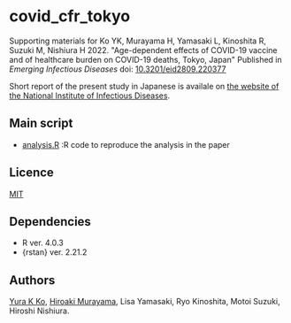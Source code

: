 # covid_cfr_tokyo
Supporting materials for Ko YK, Murayama H, Yamasaki L, Kinoshita R, Suzuki M, Nishiura H 2022. "Age-dependent effects of COVID-19 vaccine and of healthcare burden on COVID-19 deaths, Tokyo, Japan" 
Published in *Emerging Infectious Diseases* doi: [10.3201/eid2809.220377](https://doi.org/10.3201/eid2809.220377)

Short report of the present study in Japanese is availale on [the website of the National Institute of Infectious Diseases](https://www.niid.go.jp/niid/ja/2019-ncov/2484-idsc/10873-covid19-65.html).

## Main script
- [analysis.R](https://github.com/KoKYura/covid19_cfr_ve_tokyo/blob/main/src/analysis.R) :R code to reproduce the analysis in the paper

## Licence
[MIT](https://github.com/KoKYura/covid19_cfr_ve_tokyo/blob/main/LICENSE)

## Dependencies
* R ver. 4.0.3
* {rstan} ver. 2.21.2

## Authors
[Yura K Ko](https://github.com/KoKYura), [Hiroaki Murayama](https://github.com/hiroaki-murayama), Lisa Yamasaki, Ryo Kinoshita, Motoi Suzuki, Hiroshi Nishiura.
